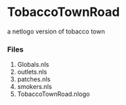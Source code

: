 # TobaccoTownRoad
a netlogo version of tobacco town


### Files

1. Globals.nls
2. outlets.nls
3. patches.nls
4. smokers.nls
5. TobaccoTownRoad.nlogo
